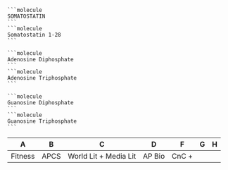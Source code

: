 ````col
```molecule
SOMATOSTATIN
```
```molecule
Somatostatin 1-28
```
````

````col
```molecule
Adenosine Diphosphate
```
```molecule
Adenosine Triphosphate
```
````
````col
```molecule
Guanosine Diphosphate
```
```molecule
Guanosine Triphosphate
```
````

| A       | B    | C                     | D      | F   | G   | H   |
| ------- | ---- | --------------------- | ------ | --- | --- | --- |
| Fitness | APCS | World Lit + Media Lit | AP Bio | CnC +     |     |     |